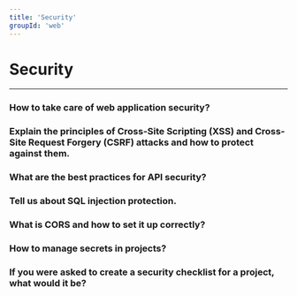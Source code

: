 ```yaml
---
title: 'Security'
groupId: 'web'
---
```


# Security

---

### How to take care of web application security?
### Explain the principles of Cross-Site Scripting (XSS) and Cross-Site Request Forgery (CSRF) attacks and how to protect against them.
### What are the best practices for API security?
### Tell us about SQL injection protection.
### What is CORS and how to set it up correctly?
### How to manage secrets in projects?
### If you were asked to create a security checklist for a project, what would it be?
